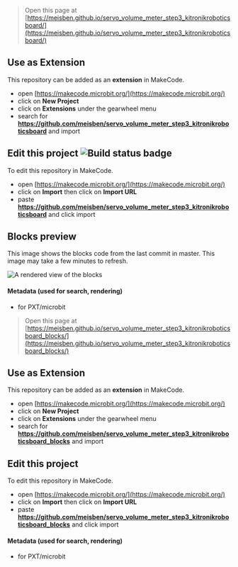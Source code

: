 
> Open this page at [https://meisben.github.io/servo_volume_meter_step3_kitronikroboticsboard/](https://meisben.github.io/servo_volume_meter_step3_kitronikroboticsboard/)

## Use as Extension

This repository can be added as an **extension** in MakeCode.

* open [https://makecode.microbit.org/](https://makecode.microbit.org/)
* click on **New Project**
* click on **Extensions** under the gearwheel menu
* search for **https://github.com/meisben/servo_volume_meter_step3_kitronikroboticsboard** and import

## Edit this project ![Build status badge](https://github.com/meisben/servo_volume_meter_step3_kitronikroboticsboard/workflows/MakeCode/badge.svg)

To edit this repository in MakeCode.

* open [https://makecode.microbit.org/](https://makecode.microbit.org/)
* click on **Import** then click on **Import URL**
* paste **https://github.com/meisben/servo_volume_meter_step3_kitronikroboticsboard** and click import

## Blocks preview

This image shows the blocks code from the last commit in master.
This image may take a few minutes to refresh.

![A rendered view of the blocks](https://github.com/meisben/servo_volume_meter_step3_kitronikroboticsboard/raw/master/.github/makecode/blocks.png)

#### Metadata (used for search, rendering)

* for PXT/microbit
<script src="https://makecode.com/gh-pages-embed.js"></script><script>makeCodeRender("{{ site.makecode.home_url }}", "{{ site.github.owner_name }}/{{ site.github.repository_name }}");</script>



> Open this page at [https://meisben.github.io/servo_volume_meter_step3_kitronikroboticsboard_blocks/](https://meisben.github.io/servo_volume_meter_step3_kitronikroboticsboard_blocks/)

## Use as Extension

This repository can be added as an **extension** in MakeCode.

* open [https://makecode.microbit.org/](https://makecode.microbit.org/)
* click on **New Project**
* click on **Extensions** under the gearwheel menu
* search for **https://github.com/meisben/servo_volume_meter_step3_kitronikroboticsboard_blocks** and import

## Edit this project

To edit this repository in MakeCode.

* open [https://makecode.microbit.org/](https://makecode.microbit.org/)
* click on **Import** then click on **Import URL**
* paste **https://github.com/meisben/servo_volume_meter_step3_kitronikroboticsboard_blocks** and click import

#### Metadata (used for search, rendering)

* for PXT/microbit
<script src="https://makecode.com/gh-pages-embed.js"></script><script>makeCodeRender("{{ site.makecode.home_url }}", "{{ site.github.owner_name }}/{{ site.github.repository_name }}");</script>
